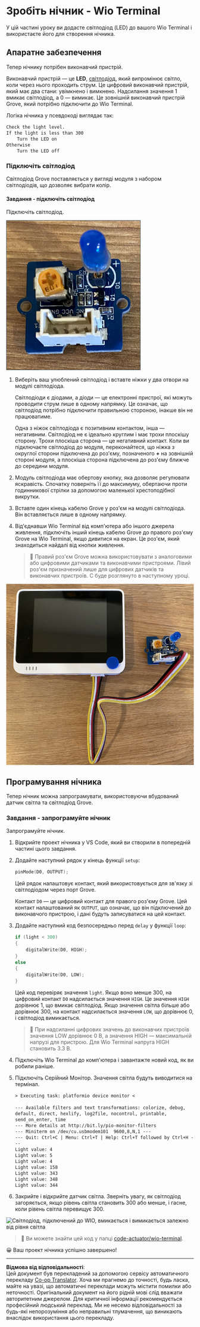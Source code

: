 <!--
CO_OP_TRANSLATOR_METADATA:
{
  "original_hash": "db44083b4dc6fb06eac83c4f16448940",
  "translation_date": "2025-08-28T17:28:34+00:00",
  "source_file": "1-getting-started/lessons/3-sensors-and-actuators/wio-terminal-actuator.md",
  "language_code": "uk"
}
-->
# Зробіть нічник - Wio Terminal

У цій частині уроку ви додасте світлодіод (LED) до вашого Wio Terminal і використаєте його для створення нічника.

## Апаратне забезпечення

Тепер нічнику потрібен виконавчий пристрій.

Виконавчий пристрій — це **LED**, [світлодіод](https://wikipedia.org/wiki/Light-emitting_diode), який випромінює світло, коли через нього проходить струм. Це цифровий виконавчий пристрій, який має два стани: увімкнено і вимкнено. Надсилання значення 1 вмикає світлодіод, а 0 — вимикає. Це зовнішній виконавчий пристрій Grove, який потрібно підключити до Wio Terminal.

Логіка нічника у псевдокоді виглядає так:

```output
Check the light level.
If the light is less than 300
    Turn the LED on
Otherwise
    Turn the LED off
```

### Підключіть світлодіод

Світлодіод Grove поставляється у вигляді модуля з набором світлодіодів, що дозволяє вибрати колір.

#### Завдання - підключіть світлодіод

Підключіть світлодіод.

![Світлодіод Grove](../../../../../translated_images/grove-led.6c853be93f473cf2c439cfc74bb1064732b22251a83cedf66e62f783f9cc1a79.uk.png)

1. Виберіть ваш улюблений світлодіод і вставте ніжки у два отвори на модулі світлодіода.

    Світлодіоди є діодами, а діоди — це електронні пристрої, які можуть проводити струм лише в одному напрямку. Це означає, що світлодіод потрібно підключити правильною стороною, інакше він не працюватиме.

    Одна з ніжок світлодіода є позитивним контактом, інша — негативним. Світлодіод не є ідеально круглим і має трохи плоскішу сторону. Трохи плоскіша сторона — це негативний контакт. Коли ви підключаєте світлодіод до модуля, переконайтеся, що ніжка з округлої сторони підключена до роз'єму, позначеного **+** на зовнішній стороні модуля, а плоскіша сторона підключена до роз'єму ближче до середини модуля.

1. Модуль світлодіода має обертову кнопку, яка дозволяє регулювати яскравість. Спочатку поверніть її до максимуму, обертаючи проти годинникової стрілки за допомогою маленької хрестоподібної викрутки.

1. Вставте один кінець кабелю Grove у роз'єм на модулі світлодіода. Він вставляється лише в одному напрямку.

1. Від'єднавши Wio Terminal від комп'ютера або іншого джерела живлення, підключіть інший кінець кабелю Grove до правого роз'єму Grove на Wio Terminal, якщо дивитися на екран. Це роз'єм, який знаходиться найдалі від кнопки живлення.

    > 💁 Правий роз'єм Grove можна використовувати з аналоговими або цифровими датчиками та виконавчими пристроями. Лівий роз'єм призначений лише для цифрових датчиків та виконавчих пристроїв. C буде розглянуто в наступному уроці.

![Світлодіод Grove, підключений до правого роз'єму](../../../../../translated_images/wio-led.265a1897e72d7f21c753257516a4b677d8e30ce2b95fee98189458b3275ba0a6.uk.png)

## Програмування нічника

Тепер нічник можна запрограмувати, використовуючи вбудований датчик світла та світлодіод Grove.

### Завдання - запрограмуйте нічник

Запрограмуйте нічник.

1. Відкрийте проект нічника у VS Code, який ви створили в попередній частині цього завдання.

1. Додайте наступний рядок у кінець функції `setup`:

    ```cpp
    pinMode(D0, OUTPUT);
    ```

    Цей рядок налаштовує контакт, який використовується для зв'язку зі світлодіодом через порт Grove.

    Контакт `D0` — це цифровий контакт для правого роз'єму Grove. Цей контакт налаштований як `OUTPUT`, що означає, що він підключений до виконавчого пристрою, і дані будуть записуватися на цей контакт.

1. Додайте наступний код безпосередньо перед `delay` у функції `loop`:

    ```cpp
    if (light < 300)
    {
        digitalWrite(D0, HIGH);
    }
    else
    {
        digitalWrite(D0, LOW);
    }
    ```

    Цей код перевіряє значення `light`. Якщо воно менше 300, на цифровий контакт `D0` надсилається значення `HIGH`. Це значення `HIGH` дорівнює 1, що вмикає світлодіод. Якщо значення світла більше або дорівнює 300, на контакт надсилається значення `LOW`, що дорівнює 0, і світлодіод вимикається.

    > 💁 При надсиланні цифрових значень до виконавчих пристроїв значення LOW дорівнює 0 В, а значення HIGH — максимальній напрузі для пристрою. Для Wio Terminal напруга HIGH становить 3.3 В.

1. Підключіть Wio Terminal до комп'ютера і завантажте новий код, як ви робили раніше.

1. Підключіть Серійний Монітор. Значення світла будуть виводитися на термінал.

    ```output
    > Executing task: platformio device monitor <

    --- Available filters and text transformations: colorize, debug, default, direct, hexlify, log2file, nocontrol, printable, send_on_enter, time
    --- More details at http://bit.ly/pio-monitor-filters
    --- Miniterm on /dev/cu.usbmodem101  9600,8,N,1 ---
    --- Quit: Ctrl+C | Menu: Ctrl+T | Help: Ctrl+T followed by Ctrl+H ---
    Light value: 4
    Light value: 5
    Light value: 4
    Light value: 158
    Light value: 343
    Light value: 348
    Light value: 344
    ```

1. Закрийте і відкрийте датчик світла. Зверніть увагу, як світлодіод загоряється, якщо рівень світла становить 300 або менше, і гасне, коли рівень світла перевищує 300.

![Світлодіод, підключений до WIO, вмикається і вимикається залежно від рівня світла](../../../../../images/wio-running-assignment-1-1.gif)

> 💁 Ви можете знайти цей код у папці [code-actuator/wio-terminal](../../../../../1-getting-started/lessons/3-sensors-and-actuators/code-actuator/wio-terminal).

😀 Ваш проект нічника успішно завершено!

---

**Відмова від відповідальності**:  
Цей документ був перекладений за допомогою сервісу автоматичного перекладу [Co-op Translator](https://github.com/Azure/co-op-translator). Хоча ми прагнемо до точності, будь ласка, майте на увазі, що автоматичні переклади можуть містити помилки або неточності. Оригінальний документ на його рідній мові слід вважати авторитетним джерелом. Для критичної інформації рекомендується професійний людський переклад. Ми не несемо відповідальності за будь-які непорозуміння або неправильні тлумачення, що виникають внаслідок використання цього перекладу.